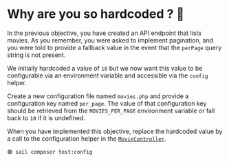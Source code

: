 # Why are you so hardcoded ? 🎯

In the previous objective, you have created an API endpoint that lists movies.
As you remember, you were asked to implement pagination, and you were told to
provide a fallback value in the event that the `perPage` query string is not
present.

We initially hardcoded a value of `10` but we now want this value to be configurable
via an environment variable and accessible via the `config` helper.


Create a new configuration file named `movies.php` and provide a configuration
key named `per_page`. The value of that configuration key should be retrieved
from the `MOVIES_PER_PAGE` environment variable or fall back to `10` if it is
undefined.


When you have implemented this objective, replace the hardcoded value by a call
to the configuration helper in the [`MovieController`](../app/Http/Controllers/MovieController.php).

```
🟢 sail composer test:config
```

